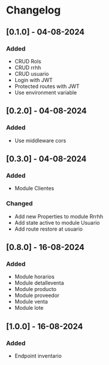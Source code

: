 # Changelog

## [0.1.0] - 04-08-2024
### Added
- CRUD Rols
- CRUD rrhh
- CRUD usuario
- Login with JWT
- Protected routes with JWT
- Use environment variable

## [0.2.0] - 04-08-2024
### Added
- Use middleware cors

## [0.3.0] - 04-08-2024
### Added
- Module Clientes

### Changed
- Add new Properties to module Rrrhh
- Add state active to module Usuario
- Add route restore at usuario

## [0.8.0] - 16-08-2024
### Added
- Module horarios
- Module detalleventa
- Module producto
- Module proveedor
- Module venta
- Module lote

## [1.0.0] - 16-08-2024
### Added
- Endpoint inventario

